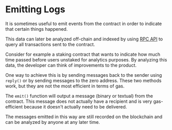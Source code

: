 # Emitting Logs

It is sometimes useful to emit events from the contract in order to indicate that certain things happened.

This data can later be analyzed off-chain and indexed by using [RPC API](https://orbs.com/ton-access) to query all transactions sent to the contract.

Consider for example a staking contract that wants to indicate how much time passed before users unstaked for analytics purposes. By analyzing this data, the developer can think of improvements to the product.

One way to achieve this is by sending messages back to the sender using `reply()` or by sending messages to the zero address. These two methods work, but they are not the most efficient in terms of gas.

The `emit()` function will output a message (binary or textual) from the contract. This message does not actually have a recipient and is very gas-efficient because it doesn't actually need to be delivered.

The messages emitted in this way are still recorded on the blockchain and can be analyzed by anyone at any later time.